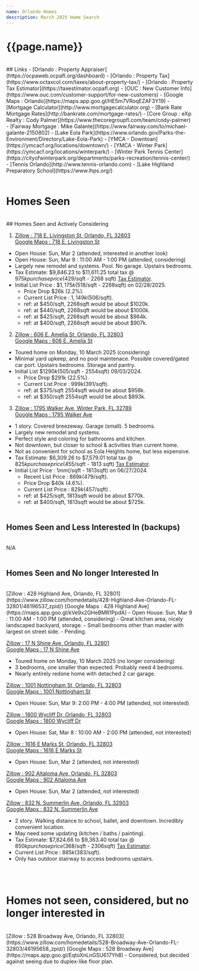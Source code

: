 ```yaml
---
name: Orlando Homes
description: March 2025 Home Search
---
```

<h1>{{page.name}}</h1>

<br/>
## Links  
- [Orlando : Property Appraiser](https://ocpaweb.ocpafl.org/dashboard)  
- [Orlando : Property Tax](https://www.octaxcol.com/taxes/about-property-tax/)  
- [Orlando : Property Tax Estimator](https://taxestimator.ocpafl.org)
- [OUC : New Customer Info](https://www.ouc.com/customer-support/for-new-customers)  
- [Google Maps : Orlando](https://maps.app.goo.gl/HE5m7VRoqEZAF3Y19)
- [Mortgage Calculator](http://www.mortgagecalculator.org)
- [Bank Rate Mortgage Rates](http://bankrate.com/mortgage-rates/)
- [Core Group : eXp Realty : Cody Palmer](https://www.thecoregroupfl.com/team/cody-palmer)  
- [Fairway Mortgage : Mike Galante](https://www.fairway.com/lo/michael-galante-2150802)
- [Lake Eola Park](https://www.orlando.gov/Parks-the-Environment/Directory/Lake-Eola-Park)
- [YMCA - Downtoan](https://ymcacf.org/locations/downtown/)
- [YMCA - Winter Park](https://ymcacf.org/locations/winterpark/)
- [Winter Park Tennis Center](https://cityofwinterpark.org/departments/parks-recreation/tennis-center/)  
- [Tennis Orlando](http://www.tennis-orlando.com)
- [Lake Highland Preparatory School](https://www.lhps.org/)  
<br/>
<br/>
  
# Homes Seen  
<br/>  
## Homes Seen and Actively Considering  
<br/>
  
1. [Zillow : 718 E. Livingston St, Orlando, FL 32803](https://www.zillow.com/homedetails/718-E-Livingston-St-Orlando-FL-32803/46196060_zpid/)  
[Google Maps : 718 E. Livingston St](https://maps.app.goo.gl/1M5fkfZQud98v64D9)  
- Open House: Sun, Mar 2 (attended, interested in another look) 
- Open House: Sun, Mar 9 : 11:00 AM - 1:00 PM  (attended, considering)
- Largely new remodel and systems. Pool. No garage. Upstairs bedrooms.
- Tax Estimate: $9,846.23 to $11,611.25 total tax @ $975k purchase price ($429/sqft - 2268 sqft) [Tax Estimator](https://taxestimator.ocpafl.org/Default.aspx?PID=292225250804050).
- Initial List Price : $$1,175k ($518/sqft - 2268sqft) on 02/28/2025.
  - Price Drop $26k (2.2%).
  - Current List Price : $1,149k ($506/sqft).
  - ref: at $450/sqft, 2268sqft would be about $1020k.
  - ref: at $440/sqft, 2268sqft would be about $1000k.
  - ref: at $425/sqft, 2268sqft would be about $964k.
  - ref: at $400/sqft, 2268sqft would be about $907k.

2. [Zillow : 606 E. Amelia St, Orlando, FL 32803](https://www.zillow.com/homedetails/606-E-Amelia-St-Orlando-FL-32803/46196548_zpid/)  
[Google Maps : 606 E. Amelia St](https://maps.app.goo.gl/ZbtgTWteA86mKDyv9)  
- Toured home on Monday, 10 March 2025 (considering)
- Minimal yard upkeep, and no pool maintenace. Possible covered/gated car port. Upstairs bedrooms. Storage and pantry.
- Initial List $$1290k ($505/sqft - 2554sqft) 09/03/2024.
  - Price Drop $291k (22.5%).
  - Current List Price : $999k ($391/sqft).
  - ref: at $375/sqft 2554sqft would be about $958k.
  - ref: at $350/sqft 2554sqft would be about $893k.

3. [Zillow : 1795 Walker Ave, Winter Park, FL 32789](https://www.zillow.com/homedetails/1795-Walker-Ave-Winter-Park-FL-32789/46060698_zpid/)  
[Google Maps : 1795 Walker Ave](https://maps.app.goo.gl/z1SXvdwpeJLfiE3k8)
- 1 story. Covered breezeway. Garage (small). 5 bedrooms.
- Largely new remodel and systems.
- Perfect style and coloring for bathrooms and kitchen.  
- Not downtown, but closer to school & activities than current home.
- Not as convenient for school as Eola Heights home, but less expensive.
- Tax Estimate: $6,309.26 to $7,579.01 total tax @ $825k purchase price ($455/sqft - 1813 sqft) [Tax Estimator](https://taxestimator.ocpafl.org/Default.aspx?pid=302205646401180).
- Initial List Price : $1mm ($/sqft - 1813sqft) on 06/27/2024.
  - Recent List Price : $869k ($479/sqft).
  - Price Drop $40k (4.6%).
  - Current List Price : $829k ($457/sqft) .
  - ref: at $425/sqft, 1813sqft would be about $770k.
  - ref: at $400/sqft, 1813sqft would be about $725k.
<br/><br/>
    
## Homes Seen and Less Interested In (backups)  
<br/>  
N/A  
<br/><br/>
  
## Homes Seen and No longer Interested In  
<br/>  
[Zillow : 428 Highland Ave, Orlando, FL 32801](https://www.zillow.com/homedetails/428-Highland-Ave-Orlando-FL-32801/46196537_zpid/)  
[Google Maps : 428 Highland Ave](https://maps.app.goo.gl/kVe9x2GHeBMR1PpdA)  
- Open House: Sun, Mar 9 : 11:00 AM - 1:00 PM  (attended, considering)
- Great kitchen area, nicely landscaped backyard, storage.
- Small bedrooms other than master with largest on street side.
- Pending.
  
[Zillow : 17 N Shine Ave, Orlando, FL 32801](https://www.zillow.com/homedetails/17-N-Shine-Ave-Orlando-FL-32801/46196313_zpid/)  
[Google Maps : 17 N Shine Ave](https://maps.app.goo.gl/cXAV2YYcyswD1e5F9)  
- Toured home on Monday, 10 March 2025 (no longer considering)
- 3 bedrooms, one smaller than expected. Probably need 4 bedrooms. 
- Nearly entirely redone home with detached 2 car garage. 

[Zillow : 1001 Nottingham St, Orlando, FL 32803](https://www.zillow.com/homedetails/1001-Nottingham-St-Orlando-FL-32803/46109138_zpid/)  
[Google Maps : 1001 Nottingham St](https://maps.app.goo.gl/VdRJXfs4iMVmSe4KA)  
- Open House: Sun, Mar 9: 2:00 PM - 4:00 PM  (attended, not interested)

[Zillow : 1800 Wycliff Dr, Orlando, FL 32803](https://www.zillow.com/homedetails/1800-Wycliff-Dr-Orlando-FL-32803/46116707_zpid/)  
[Google Maps : 1800 Wycliff Dr](https://maps.app.goo.gl/THyMBLa7FrTf2pvV8)  
- Open House: Sat, Mar 8 : 10:00 AM - 2:00 PM (attended, not interested) 
  
[Zillow : 1616 E Marks St, Orlando, FL 32803](https://www.zillow.com/homedetails/1616-E-Marks-St-Orlando-FL-32803/46156351_zpid/)  
[Google Maps : 1616 E Marks St](https://maps.app.goo.gl/3Yrb5RRcEpwUqGmj7)  
- Open House: Sun, Mar 2 (attended, not interested)
  
[Zillow : 902 Altaloma Ave, Orlando, FL 32803](https://www.zillow.com/homedetails/902-Altaloma-Ave-Orlando-FL-32803/440582389_zpid/)  
[Google Maps : 902 Altaloma Ave](https://maps.app.goo.gl/T7evdLpvofnTtw1V7)  
- Open House: Sun, Mar 2 (attended, not interested)

 [Zillow : 832 N. Summerlin Ave, Orlando, FL 32903](https://www.zillow.com/homedetails/832-N-Summerlin-Ave-Orlando-FL-32803/46189052_zpid/)  
[Google Maps : 832 N. Summerlin Ave](https://maps.app.goo.gl/D8y7NrJknRPE2GX58)
- 2 story. Walking distance to school, ballet, and downtown. Incredibly convenient location.  
- May need some updating (kitchen / baths / painting).
- Tax Estimate: $7,824.66 to $9,363.40 total tax @ $850k purchase price ($368/sqft - 2306sqft) [Tax Estimator](https://taxestimator.ocpafl.org/Default.aspx?pid=292224908000621).
- Current List Price : $885k ($383/sqft).
- Only has outdoor stairway to access bedrooms upstairs.

<br/><br/>
  
# Homes not seen, considered, but no longer interested in  
<br/>
[Zillow : 528 Broadway Ave, Orlando, FL 32803](https://www.zillow.com/homedetails/528-Broadway-Ave-Orlando-FL-32803/46195658_zpid/)  
[Google Maps : 528 Broadway Ave](https://maps.app.goo.gl/EqtoXnLnGSU617Yh8)
- Considered, but decided against seeing due to duplex-like floor plan. 
